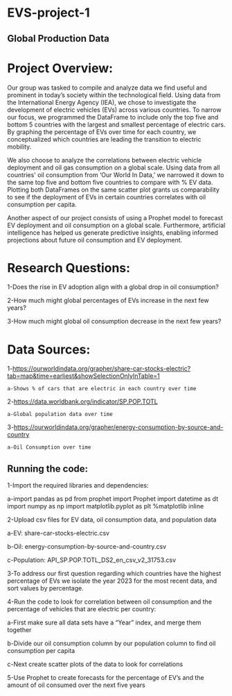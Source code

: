 # EVS-project-1
## Global Production Data
# Project Overview:
Our group was tasked to compile and analyze data we find useful and prominent in today’s society within the technological field. Using data from the International Energy Agency (IEA), we chose to investigate the development of electric vehicles (EVs) across various countries. To narrow our focus, we programmed the DataFrame to include only the top five and bottom 5 countries with the largest and smallest percentage of electric cars. By graphing the percentage of EVs over time for each country, we conceptualized which countries are leading the transition to electric mobility.

We also choose to analyze the correlations between electric vehicle deployment and oil gas consumption on a global scale. Using data from all countries' oil consumption from ‘Our World In Data,’ we narrowed it down to the same top five and bottom five countries to compare with % EV data. Plotting both DataFrames on the same scatter plot grants us comparability to see if the deployment of EVs in certain countries correlates with oil consumption per capita.

Another aspect of our project consists of using a Prophet model to forecast EV deployment and oil consumption on a global scale. Furthermore, artificial intelligence has helped us generate predictive insights, enabling informed projections about future oil consumption and EV deployment. 


# Research Questions:

1-Does the rise in EV adoption align with a global drop in oil consumption?

2-How much might global percentages of EVs increase in the next few years?

3-How much might global oil consumption decrease in the next few years?

# Data Sources: 
1-https://ourworldindata.org/grapher/share-car-stocks-electric?tab=map&time=earliest&showSelectionOnlyInTable=1

    a-Shows % of cars that are electric in each country over time

2-https://data.worldbank.org/indicator/SP.POP.TOTL

    a-Global population data over time

3-https://ourworldindata.org/grapher/energy-consumption-by-source-and-country

    a-Oil Consumption over time

## Running the code: 
1-Import the required libraries and dependencies:

a-import pandas as pd
  from prophet import Prophet
  import datetime as dt
  import numpy as np
  import matplotlib.pyplot as plt
  %matplotlib inline

2-Upload csv files for EV data, oil consumption data, and population data

  a-EV: share-car-stocks-electric.csv

  b-Oil: energy-consumption-by-source-and-country.csv
  
  c-Population: API_SP.POP.TOTL_DS2_en_csv_v2_31753.csv

3-To address our first question regarding which countries have the highest percentage of EVs we isolate the year 2023 for the most recent data, and sort values by percentage.

4-Run the code to look for correlation between oil consumption and the percentage of vehicles that are electric per country:

  a-First make sure all data sets have a “Year” index, and merge them together
  
  b-Divide our oil consumption column by our population column to find oil consumption per capita
  
  c-Next create scatter plots of the data to look for correlations 

5-Use Prophet to create forecasts for the percentage of EV’s and the amount of oil consumed over the next five years

